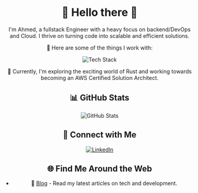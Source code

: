 <div align="center">
  <h1>🚀 Hello there 🚀</h1>

  <p>I'm Ahmed, a fullstack Engineer with a heavy focus on backend/DevOps and Cloud. I thrive on turning code into scalable and efficient solutions.</p>
  
  <p>🌟 Here are some of the things I work with:</p>
  
  ![Tech Stack](https://img.shields.io/badge/Tech%20Stack-Node.js%20%7C%20Typescript%20%7C%20Python%20%7C%20MongoDB%20%7C%20PostgresDB%20%7C%20AWS%20%7C%20Docker%20%7C%20React-blueviolet)

  <p>🌱 Currently, I'm exploring the exciting world of Rust and working towards becoming an AWS Certified Solution Architect.</p>
  
  <h2>📊 GitHub Stats</h2>
  
  ![GitHub Stats](https://github-readme-stats-indol-nine-46.vercel.app/api?username=AhmedRah&show_icons=true&theme=tokyonight)
  <!-- ![Top Langs](https://github-readme-stats-indol-nine-46.vercel.app/api/top-langs/?username=AhmedRah&theme=tokyonight) -->

  <!-- <h2>🚀 My Projects</h2>
  
- [Project 1](link) - Description.
- [Project 2](link) - Description. -->
  
  <h2>🌟 Connect with Me</h2>
  
  [![LinkedIn](https://img.shields.io/badge/LinkedIn-Connect%20with%20Me-blue)](https://www.linkedin.com/in/ahmed-rahmouni/)
  
  <h2>🌐 Find Me Around the Web</h2>
  
- 📝 [Blog](https://ahmed-blog-link.com) - Read my latest articles on tech and development.

</div>
